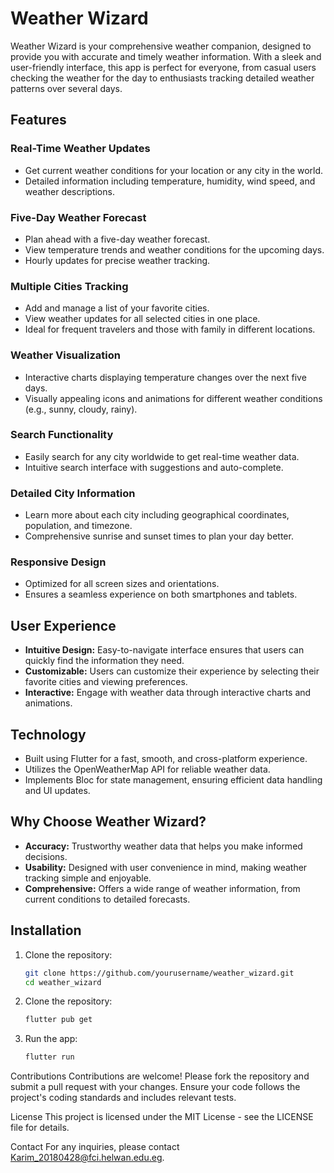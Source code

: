 # Weather Wizard

Weather Wizard is your comprehensive weather companion, designed to provide you with accurate and timely weather information. With a sleek and user-friendly interface, this app is perfect for everyone, from casual users checking the weather for the day to enthusiasts tracking detailed weather patterns over several days.

## Features

### Real-Time Weather Updates
- Get current weather conditions for your location or any city in the world.
- Detailed information including temperature, humidity, wind speed, and weather descriptions.

### Five-Day Weather Forecast
- Plan ahead with a five-day weather forecast.
- View temperature trends and weather conditions for the upcoming days.
- Hourly updates for precise weather tracking.

### Multiple Cities Tracking
- Add and manage a list of your favorite cities.
- View weather updates for all selected cities in one place.
- Ideal for frequent travelers and those with family in different locations.

### Weather Visualization
- Interactive charts displaying temperature changes over the next five days.
- Visually appealing icons and animations for different weather conditions (e.g., sunny, cloudy, rainy).

### Search Functionality
- Easily search for any city worldwide to get real-time weather data.
- Intuitive search interface with suggestions and auto-complete.

### Detailed City Information
- Learn more about each city including geographical coordinates, population, and timezone.
- Comprehensive sunrise and sunset times to plan your day better.

### Responsive Design
- Optimized for all screen sizes and orientations.
- Ensures a seamless experience on both smartphones and tablets.

## User Experience

- **Intuitive Design:** Easy-to-navigate interface ensures that users can quickly find the information they need.
- **Customizable:** Users can customize their experience by selecting their favorite cities and viewing preferences.
- **Interactive:** Engage with weather data through interactive charts and animations.

## Technology

- Built using Flutter for a fast, smooth, and cross-platform experience.
- Utilizes the OpenWeatherMap API for reliable weather data.
- Implements Bloc for state management, ensuring efficient data handling and UI updates.

## Why Choose Weather Wizard?

- **Accuracy:** Trustworthy weather data that helps you make informed decisions.
- **Usability:** Designed with user convenience in mind, making weather tracking simple and enjoyable.
- **Comprehensive:** Offers a wide range of weather information, from current conditions to detailed forecasts.

## Installation

1. Clone the repository:
   ```sh
   git clone https://github.com/yourusername/weather_wizard.git
   cd weather_wizard
   
2. Clone the repository:
   ```sh
   flutter pub get
   
3. Run the app:
   ```sh
   flutter run

Contributions
Contributions are welcome! Please fork the repository and submit a pull request with your changes. Ensure your code follows the project's coding standards and includes relevant tests.

License
This project is licensed under the MIT License - see the LICENSE file for details.

Contact
For any inquiries, please contact Karim_20180428@fci.helwan.edu.eg.
